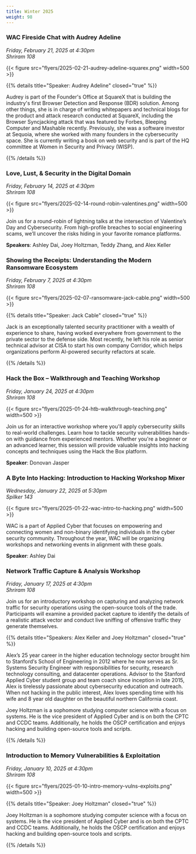 ```yaml
---
title: Winter 2025
weight: 98
---
```


### WAC Fireside Chat with Audrey Adeline

*Friday, February 21, 2025 at 4:30pm* \
*Shriram 108*

{{< figure src="flyers/2025-02-21-audrey-adeline-squarex.png" width=500 >}}

{{% details title="Speaker: Audrey Adeline" closed="true" %}}

Audrey is part of the Founder's Office at SquareX that is building the industry's first Browser Detection and Response (BDR) solution. Among other things, she is in charge of writing whitepapers and technical blogs for the product and attack research conducted at SquareX, including the Browser Syncjacking attack that was featured by Forbes, Bleeping Computer and Mashable recently. Previously, she was a software investor at Sequoia, where she worked with many founders in the cybersecurity space. She is currently writing a book on web security and is part of the HQ committee at Women in Security and Privacy (WISP).

{{% /details %}}

### Love, Lust, & Security in the Digital Domain

*Friday, February 14, 2025 at 4:30pm* \
*Shriram 108*

{{< figure src="flyers/2025-02-14-round-robin-valentines.png" width=500 >}}

Join us for a round-robin of lightning talks at the intersection of Valentine’s Day and Cybersecurity. From high-profile breaches to social engineering scams, we’ll uncover the risks hiding in your favorite romance platforms.

**Speakers**: Ashley Dai, Joey Holtzman, Teddy Zhang, and Alex Keller

### Showing the Receipts: Understanding the Modern Ransomware Ecosystem

*Friday, February 7, 2025 at 4:30pm* \
*Shriram 108*

{{< figure src="flyers/2025-02-07-ransomware-jack-cable.png" width=500 >}}

{{% details title="Speaker: Jack Cable" closed="true" %}}

Jack is an exceptionally talented security practitioner with a wealth of experience to share, having worked everywhere from government to the private sector to the defense side. Most recently, he left his role as senior technical advisor at CISA to start his own company Corridor, which helps organizations perform AI-powered security refactors at scale.

{{% /details %}}

### Hack the Box – Walkthrough and Teaching Workshop

*Friday, January 24, 2025 at 4:30pm* \
*Shriram 108*

{{< figure src="flyers/2025-01-24-htb-walkthrough-teaching.png" width=500 >}}

Join us for an interactive workshop where you'll apply cybersecurity skills to real-world challenges. Learn how to tackle security vulnerabilities hands-on with guidance from experienced mentors. Whether you're a beginner or an advanced learner, this session will provide valuable insights into hacking concepts and techniques using the Hack the Box platform.

**Speaker**: Donovan Jasper

### A Byte Into Hacking: Introduction to Hacking Workshop Mixer

*Wednesday, January 22, 2025 at 5:30pm* \
*Spilker 143*

{{< figure src="flyers/2025-01-22-wac-intro-to-hacking.png" width=500 >}}

WAC is a part of Applied Cyber that focuses on empowering and connecting women and non-binary identifying individuals in the cyber security community. Throughout the year, WAC will be organizing workshops and networking events in alignment with these goals.

**Speaker**: Ashley Dai

### Network Traffic Capture & Analysis Workshop

*Friday, January 17, 2025 at 4:30pm* \
*Shriram 108*

Join us for an introductory workshop on capturing and analyzing network traffic for security operations using the open-source tools of the trade. Participants will examine a provided packet capture to identify the details of a realistic attack vector and conduct live sniffing of offensive traffic they generate themselves.

{{% details title="Speakers: Alex Keller and Joey Holtzman" closed="true" %}}

Alex’s 25 year career in the higher education technology sector brought him to Stanford‘s School of Engineering in 2012 where he now serves as Sr. Systems Security Engineer with responsibilities for security, research technology consulting, and datacenter operations. Advisor to the Stanford Applied Cyber student group and team coach since inception in late 2015, Alex is tirelessly passionate about cybersecurity education and outreach. When not hacking in the public interest, Alex loves spending time with his wife and 8 year old daughter on the beautiful northern California coast.

Joey Holtzman is a sophomore studying computer science with a focus on systems. He is the vice president of Applied Cyber and is on both the CPTC and CCDC teams. Additionally, he holds the OSCP certification and enjoys hacking and building open-source tools and scripts.

{{% /details %}}

### Introduction to Memory Vulnerabilities & Exploitation

*Friday, January 10, 2025 at 4:30pm* \
*Shriram 108*

{{< figure src="flyers/2025-01-10-intro-memory-vulns-exploits.png" width=500 >}}

{{% details title="Speaker: Joey Holtzman" closed="true" %}}

Joey Holtzman is a sophomore studying computer science with a focus on systems. He is the vice president of Applied Cyber and is on both the CPTC and CCDC teams. Additionally, he holds the OSCP certification and enjoys hacking and building open-source tools and scripts.

{{% /details %}}

